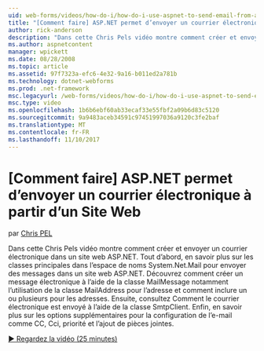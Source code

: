```yaml
---
uid: web-forms/videos/how-do-i/how-do-i-use-aspnet-to-send-email-from-a-web-site
title: "[Comment faire] ASP.NET permet d’envoyer un courrier électronique à partir d’un Site Web | Documents Microsoft"
author: rick-anderson
description: "Dans cette Chris Pels vidéo montre comment créer et envoyer un courrier électronique dans un site web ASP.NET. Tout d’abord, en savoir plus sur les classes principales dans f espace de noms System.Net.Mail..."
ms.author: aspnetcontent
manager: wpickett
ms.date: 08/28/2008
ms.topic: article
ms.assetid: 97f7323a-efc6-4e32-9a16-b011ed2a781b
ms.technology: dotnet-webforms
ms.prod: .net-framework
msc.legacyurl: /web-forms/videos/how-do-i/how-do-i-use-aspnet-to-send-email-from-a-web-site
msc.type: video
ms.openlocfilehash: 1b6b6ebf60ab33ecaf33e55fbf2a09b6d83c5120
ms.sourcegitcommit: 9a9483aceb34591c97451997036a9120c3fe2baf
ms.translationtype: MT
ms.contentlocale: fr-FR
ms.lasthandoff: 11/10/2017
---
```

<a name="how-do-i-use-aspnet-to-send-email-from-a-web-site"></a>[Comment faire] ASP.NET permet d’envoyer un courrier électronique à partir d’un Site Web
====================
par [Chris PEL](https://twitter.com/chrispels)

Dans cette Chris Pels vidéo montre comment créer et envoyer un courrier électronique dans un site web ASP.NET. Tout d’abord, en savoir plus sur les classes principales dans l’espace de noms System.Net.Mail pour envoyer des messages dans un site web ASP.NET. Découvrez comment créer un message électronique à l’aide de la classe MailMessage notamment l’utilisation de la classe MailAddress pour l’adresse et comment inclure un ou plusieurs pour les adresses. Ensuite, consultez Comment le courrier électronique est envoyé à l’aide de la classe SmtpClient. Enfin, en savoir plus sur les options supplémentaires pour la configuration de l’e-mail comme CC, Cci, priorité et l’ajout de pièces jointes.

[&#9654; Regardez la vidéo (25 minutes)](https://channel9.msdn.com/Blogs/ASP-NET-Site-Videos/how-do-i-use-aspnet-to-send-email-from-a-web-site)
